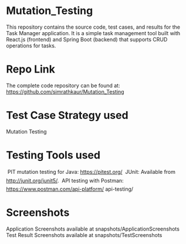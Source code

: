 # Mutation_Testing
This repository contains the source code, test cases, and results for the Task Manager application. It is a simple task management tool built with React.js (frontend) and Spring Boot (backend) that supports CRUD operations for tasks.


# Repo Link
The complete code repository can be found at: https://github.com/simrathkaur/Mutation_Testing

# Test Case Strategy used

Mutation Testing

# Testing Tools used
 PIT mutation testing for Java: https://pitest.org/
 JUnit: Available from http://junit.org/junit5/.
 API testing with Postman: https://www.postman.com/api-platform/
api-testing/


# Screenshots
Application Screenshots available at snapshots/ApplicationScreenshots
Test Result Screenshots available at snapshots/TestScreenshots
